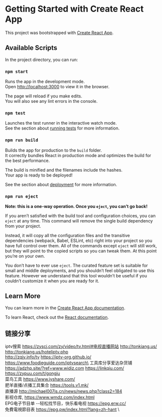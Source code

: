 # Getting Started with Create React App

This project was bootstrapped with [Create React App](https://github.com/facebook/create-react-app).

## Available Scripts

In the project directory, you can run:

### `npm start`

Runs the app in the development mode.\
Open [http://localhost:3000](http://localhost:3000) to view it in the browser.

The page will reload if you make edits.\
You will also see any lint errors in the console.

### `npm test`

Launches the test runner in the interactive watch mode.\
See the section about [running tests](https://facebook.github.io/create-react-app/docs/running-tests) for more information.

### `npm run build`

Builds the app for production to the `build` folder.\
It correctly bundles React in production mode and optimizes the build for the best performance.

The build is minified and the filenames include the hashes.\
Your app is ready to be deployed!

See the section about [deployment](https://facebook.github.io/create-react-app/docs/deployment) for more information.

### `npm run eject`

**Note: this is a one-way operation. Once you `eject`, you can’t go back!**

If you aren’t satisfied with the build tool and configuration choices, you can `eject` at any time. This command will remove the single build dependency from your project.

Instead, it will copy all the configuration files and the transitive dependencies (webpack, Babel, ESLint, etc) right into your project so you have full control over them. All of the commands except `eject` will still work, but they will point to the copied scripts so you can tweak them. At this point you’re on your own.

You don’t have to ever use `eject`. The curated feature set is suitable for small and middle deployments, and you shouldn’t feel obligated to use this feature. However we understand that this tool wouldn’t be useful if you couldn’t customize it when you are ready for it.

## Learn More

You can learn more in the [Create React App documentation](https://facebook.github.io/create-react-app/docs/getting-started).

To learn React, check out the [React documentation](https://reactjs.org/).


## 链接分享
iptv搜索   https://zyscj.com/zy/video/tv.html#电视直播网站  http://tonkiang.us/   http://tonkiang.us/hoteliptv.php \
http://zqjy.info/tv https://iptv-org.github.io/  https://www.foodieguide.com/iptvsearch\
工具库分享爱达杂货铺    https://adzhp.site/?ref=www.widiz.com    https://linkqiu.com/  https://zypuu.com/t/gongju \
菜鸟工具   https://www.jyshare.com/ \
肥羊直播/点播工具集合 https://tools.v1.mk/ \
直播源 http://michael007js.cn/news/news.php?class2=184 \
影视仓库, https://www.wmdz.com/index.html \
EPG电子节目单 --轻松找节目，快乐看电视 https://epg.erw.cc/  \
免費電視節目表 https://epg.pw/index.html?lang=zh-hant \

